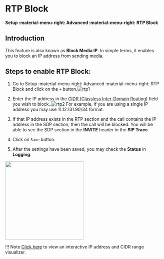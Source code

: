 # RTP Block

**Setup :material-menu-right: Advanced :material-menu-right: RTP Block**

## Introduction

This feature is also known as **Block Media IP**. In simple terms, it enables you to block an IP address from sending media.

## Steps to enable RTP Block:

1. Go to Setup :material-menu-right: Advanced :material-menu-right: RTP Block and click on the `+` button.![rtp1](/setup/img/rtp1.jpg)

2. Enter the IP address in the [CIDR (Classless Inter-Domain Routing)](https://en.wikipedia.org/wiki/Classless_Inter-Domain_Routing) field you wish to block..![rtp2](/setup/img/rtp2.jpg) For example, if you are using a single IP address you may use 11.12.131.90/34 format.

3. If that IP address exists in the RTP section and the call contains the IP address in the SDP section, then the call will be blocked. You will be able to see the SDP section in the **INVITE** header in the **SIP Trace**.

4. Click on `Save` button.

5. After the settings have been saved, you may check the **Status** in **Logging**.

<img src= "/setup/img/rtp11.png" width= "250">

!!! Note
    [Click here](https://cidr.xyz/) to view an interactive IP address and CIDR range visualizer.
